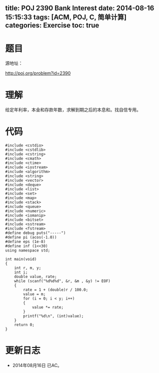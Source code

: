 title: POJ 2390 Bank Interest
date: 2014-08-16 15:15:33
tags: [ACM, POJ, C, 简单计算]
categories: Exercise
toc: true
---
# 题目
源地址：

http://poj.org/problem?id=2390

# 理解
给定年利率，本金和存款年数，求解到期之后的本息和。找自信专用。

<!-- more -->

# 代码
```
#include <cstdio>
#include <cstdlib>
#include <cstring>
#include <cmath>
#include <ctime>
#include <iostream>
#include <algorithm>
#include <string>
#include <vector>
#include <deque>
#include <list>
#include <set>
#include <map>
#include <stack>
#include <queue>
#include <numeric>
#include <iomanip>
#include <bitset>
#include <sstream>
#include <fstream>
#define debug puts("-----")
#define pi (acos(-1.0))
#define eps (1e-8)
#define inf (1<<30)
using namespace std;

int main(void)
{
    int r, m, y;
    int i;
    double value, rate;
    while (scanf("%d%d%d", &r, &m , &y) != EOF)
    {
        rate = 1 + (double)r / 100.0;
        value = m;
        for (i = 0; i < y; i++)
        {
            value *= rate;
        }
        printf("%d\n", (int)value);
    }
    return 0;
}
```

# 更新日志
- 2014年08月16日 已AC。